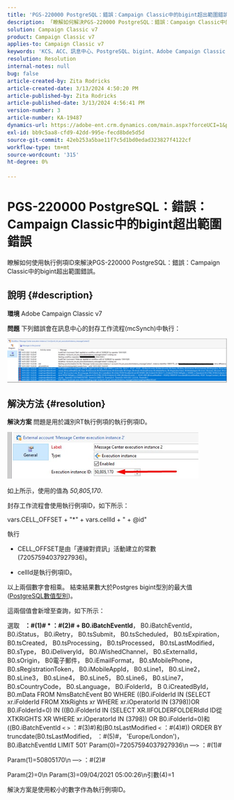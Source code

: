 ```yaml
---
title: 'PGS-220000 PostgreSQL：錯誤：Campaign Classic中的bigint超出範圍錯誤'
description: 「瞭解如何解決PGS-220000 PostgreSQL：錯誤：Campaign Classic中的bigint超出範圍錯誤」
solution: Campaign Classic v7
product: Campaign Classic v7
applies-to: Campaign Classic v7
keywords: 'KCS、ACC、訊息中心、PostgreSQL、bigint、Adobe Campaign Classic v7、PGS-220000、錯誤：bigint超出範圍、疑難排解'
resolution: Resolution
internal-notes: null
bug: false
article-created-by: Zita Rodricks
article-created-date: 3/13/2024 4:50:20 PM
article-published-by: Zita Rodricks
article-published-date: 3/13/2024 4:56:41 PM
version-number: 3
article-number: KA-19487
dynamics-url: https://adobe-ent.crm.dynamics.com/main.aspx?forceUCI=1&pagetype=entityrecord&etn=knowledgearticle&id=f1155bc4-59e1-ee11-904d-6045bd0065b6
exl-id: bb9c5aa8-cfd9-42dd-995e-fecd8bde5d5d
source-git-commit: 42eb253a5bae11f7c5d1bd0edad323827f4122cf
workflow-type: tm+mt
source-wordcount: '315'
ht-degree: 0%

---
```


# PGS-220000 PostgreSQL：錯誤：Campaign Classic中的bigint超出範圍錯誤


瞭解如何使用執行例項ID來解決PGS-220000 PostgreSQL：錯誤：Campaign Classic中的bigint超出範圍錯誤。

## 說明 {#description}


<b>環境</b>
Adobe Campaign Classic v7

<b>問題</b>
下列錯誤會在訊息中心的封存工作流程(mcSynch)中執行：

![](assets/___f3155bc4-59e1-ee11-904d-6045bd0065b6___.png)




## 解決方法 {#resolution}


<b>解決方案</b>
問題是用於識別RT執行例項的執行例項ID。

![](assets/b19e48ed-65d1-ec11-a7b5-00224809c556.png)

如上所示，使用的值為 *50,805,170*.

封存工作流程會使用執行例項ID，如下所示：

vars.CELL_OFFSET + &quot;\*&quot; + vars.cellId + &quot; + @id&quot;

執行

- CELL_OFFSET是由「連線對資訊」活動建立的常數(72057594037927936)。

- cellId是執行例項ID。

以上兩個數字會相乘。 結束結果數大於Postgres bigint型別的最大值([PostgreSQL數值型別](https://www.postgresql.org/docs/10/datatype-numeric.html))。

這兩個值會新增至查詢，如下所示：

選取   <b>：#(1)# \* ：#(2)# + B0.iBatchEventId</b>， B0.iBatchEventId， B0.iStatus， B0.iRetry， B0.tsSubmit， B0.tsScheduled， B0.tsExpiration， B0.tsCreated， B0.tsProcessing， B0.tsProcessed， B0.tsLastModified， B0.sType， B0.iDeliveryId， B0.iWishedChannel， B0.sExternalId， B0.sOrigin， B0電子郵件， B0.iEmailFormat， B0.sMobilePhone， B0.sRegistrationToken， B0.iMobileAppId， B0.sLine1， B0.sLine2， B0.sLine3， B0.sLine4， B0.sLine5， B0.sLine6， B0.sLine7， B0.sCountryCode， B0.sLanguage， B0.iFolderId， B 0.iCreatedById， B0.mData FROM NmsBatchEvent B0 WHERE ((B0.iFolderId IN (SELECT xr.iFolderId FROM XtkRights xr WHERE xr.iOperatorId IN (3798))OR B0.iFolderId=0) IN ((B0.iFolderId IN (SELECT XR.IIFOLDERFOLDERIdId ID從XTKRiGHTS XR WHERE xr.iOperatorId IN (3798)) OR B0.iFolderId=0)和((B0.iBatchEventId `<` `>`  ：#(3)#)和(B0.tsLastModified `<`  ：#(4)#)) ORDER BY truncdate(B0.tsLastModified， ：#(5)#， &#39;Europe/London&#39;)， B0.iBatchEventId LIMIT 501&#39; Param(0)=72057594037927936\n —`>`  ：#(1)#

Param(1)=50805170\n —`>`  ：#(2)#

Param(2)=0\n Param(3)=09/04/2021 05:00:26\n引數(4)=1

解決方案是使用較小的數字作為執行例項ID。
